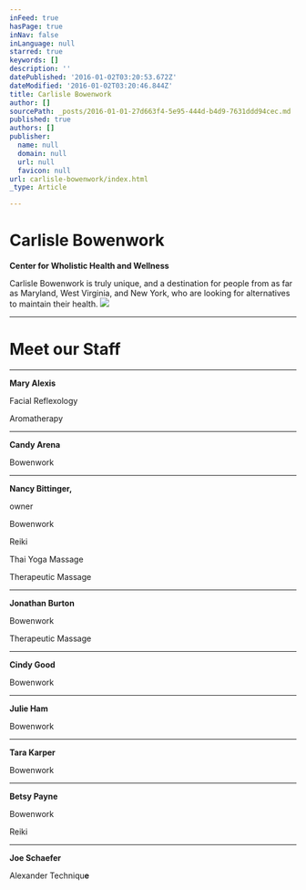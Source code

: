 ```yaml
---
inFeed: true
hasPage: true
inNav: false
inLanguage: null
starred: true
keywords: []
description: ''
datePublished: '2016-01-02T03:20:53.672Z'
dateModified: '2016-01-02T03:20:46.844Z'
title: Carlisle Bowenwork
author: []
sourcePath: _posts/2016-01-01-27d663f4-5e95-444d-b4d9-7631ddd94cec.md
published: true
authors: []
publisher:
  name: null
  domain: null
  url: null
  favicon: null
url: carlisle-bowenwork/index.html
_type: Article

---
```

# Carlisle Bowenwork

**Center for Wholistic Health and Wellness**

Carlisle Bowenwork is truly unique, and a destination for people from as far as Maryland, West Virginia, and New York, who are looking for alternatives to maintain their health.
![](https://the-grid-user-content.s3-us-west-2.amazonaws.com/f948e937-a2fd-4c94-a7a6-da4571fc8d53.jpg)

****

# Meet our Staff

****

**Mary Alexis**

Facial
Reflexology

Aromatherapy

****

**Candy Arena**

Bowenwork

****

**Nancy Bittinger,**

owner

Bowenwork

Reiki

Thai Yoga
Massage

Therapeutic
Massage

****

**Jonathan Burton**

Bowenwork

Therapeutic
Massage

****

**Cindy Good**

Bowenwork

****

**Julie Ham**

Bowenwork

****

**Tara Karper**

Bowenwork 

****

**Betsy Payne**

Bowenwork

Reiki

****

**Joe Schaefer**

Alexander Techniqu**e**

#